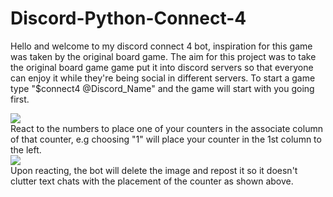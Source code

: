 # Discord-Python-Connect-4
Hello and welcome to my discord connect 4 bot, inspiration for this game was taken by the original board game. The aim for this project was to take the original board game game put it into discord servers
so that everyone can enjoy it while they're being social in different servers. 
To start a game type "$connect4 @Discord_Name" and the game will start with you going first. 
<div>
<img src="https://i.imgur.com/hNlyksW.png" </img>
</div>
React to the numbers to place one of your counters in the associate column of that counter, e.g choosing "1" will place your counter in the 1st column to the left.
<div>
<img src="https://i.imgur.com/DdNNjs6.png" </img>
</div>
Upon reacting, the bot will delete the image and repost it so it doesn't clutter text chats with the placement of the counter as shown above.
